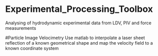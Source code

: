 # Experimental_Processing_Toolbox
Analysing of hydrodynamic experimental data from LDV, PIV and force measurements

#Particle Image Velocimetry
Use matlab to interpolate a laser sheet reflection of a known geometrical shape and map the velocity field to a known coordinate system
